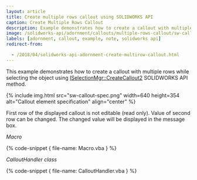 ```yaml
---
layout: article
title: Create multiple rows callout using SOLIDWORKS API
caption: Create Multiple Rows Callout
description: Example demonstrates how to create a callout with multiple rows from the selection in SOLIDWORKS API
image: /solidworks-api/adornment/callouts/multiple-rows-callout/sw-callout-spec.png
labels: [adornment, callout, example, note, solidworks api]
redirect-from:

  - /2018/04/solidworks-api-adornment-create-multirow-callout.html
---
```

This example demonstrates how to create a callout with multiple rows while selecting the object using [ISelectionMgr::CreateCallout2](http://help.solidworks.com/2018/english/api/sldworksapi/solidworks.interop.sldworks~solidworks.interop.sldworks.iselectionmgr~createcallout2.html) SOLIDWORKS API method.

{% include img.html src="sw-callout-spec.png" width=640 height=354 alt="Callout element specification" align="center" %}

First row of the displayed callout is not editable (read only). Value of second row can be changed. The changed value will be displayed in the message box.

*Macro*

{% code-snippet { file-name: Macro.vba } %}

*CalloutHandler class*

{% code-snippet { file-name: CalloutHandler.vba } %}
